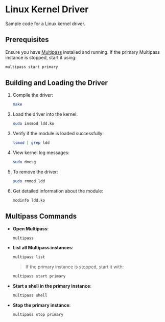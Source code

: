 # Linux Kernel Driver

Sample code for a Linux kernel driver.

## Prerequisites

Ensure you have [Multipass](https://multipass.run) installed and running. If the primary Multipass instance is stopped, start it using:

```bash
multipass start primary
```

## Building and Loading the Driver

1. Compile the driver:
   ```bash
   make
   ```

2. Load the driver into the kernel:
   ```bash
   sudo insmod ldd.ko
   ```

3. Verify if the module is loaded successfully:
   ```bash
   lsmod | grep ldd
   ```

4. View kernel log messages:
   ```bash
   sudo dmesg
   ```

5. To remove the driver:
   ```bash
   sudo rmmod ldd
   ```

6. Get detailed information about the module:
   ```bash
   modinfo ldd.ko
   ```

## Multipass Commands

- **Open Multipass**:
  ```bash
  multipass
  ```

- **List all Multipass instances**:
  ```bash
  multipass list
  ```
  > If the primary instance is stopped, start it with:
  ```bash
  multipass start primary
  ```

- **Start a shell in the primary instance**:
  ```bash
  multipass shell
  ```

- **Stop the primary instance**:
  ```bash
  multipass stop primary
  ```
